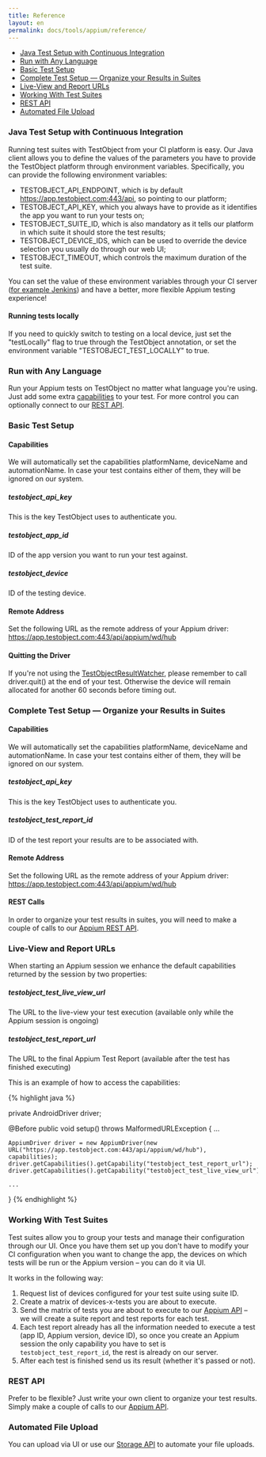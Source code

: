 ```yaml
---
title: Reference
layout: en
permalink: docs/tools/appium/reference/
---
```



<ul>
	<li><a href="#java-setup">Java Test Setup with Continuous Integration</a></li>
	<li><a href="#run-with-any-language">Run with Any Language</a></li>
	<li><a href="#basic-setup">Basic Test Setup</a></li>
	<li><a href="#suite-setup">Complete Test Setup &mdash; Organize your Results in Suites</a></li>
	<li><a href="#live-view-and-report-urls">Live-View and Report URLs</a></li>
	<li><a href="#working-with-suites">Working With Test Suites</a></li>
	<li><a href="#rest-api">REST API</a></li>
	<li><a href="#automated-file-upload">Automated File Upload</a></li>
</ul>


<h3 id="java-setup">Java Test Setup with Continuous Integration</h3>

Running test suites with TestObject from your CI platform is easy. Our Java client allows you to define the values of the parameters you have to provide the TestObject platform through environment variables. Specifically, you can provide the following environment variables:

* TESTOBJECT_API_ENDPOINT, which is by default https://app.testobject.com:443/api, so pointing to our platform;
* TESTOBJECT_API_KEY, which you always have to provide as it identifies the app you want to run your tests on;
* TESTOBJECT_SUITE_ID, which is also mandatory as it tells our platform in which suite it should store the test results;
* TESTOBJECT_DEVICE_IDS, which can be used to override the device selection you usually do through our web UI;
* TESTOBJECT_TIMEOUT, which controls the maximum duration of the test suite.

You can set the value of these environment variables through your CI server (<a href="/docs/continuous-integration/appium-jenkins-gradle/">for example Jenkins</a>) and have a better, more flexible Appium testing experience!

<h4>Running tests locally</h4>
If you need to quickly switch to testing on a local device, just set the "testLocally" flag to true through the TestObject annotation, or set the environment variable "TESTOBJECT_TEST_LOCALLY" to true.


<h3 id="run-with-any-language">Run with Any Language</h3>

Run your Appium tests on TestObject no matter what language you're using. Just add some extra <a href="#general-test-setup">capabilities</a> to your test. For more control you can optionally connect to our <a href="/docs/api/appium">REST API</a>.


<h3 id="basic-setup">Basic Test Setup</h3>

<h4>Capabilities</h4>

We will automatically set the capabilities platformName, deviceName and automationName. In case your test contains either of them, they will be ignored on our system.


<h5>testobject_api_key</h5>

This is the key TestObject uses to authenticate you.


<h5>testobject_app_id</h5>

ID of the app version you want to run your test against.


<h5>testobject_device</h5>

ID of the testing device.


<h4>Remote Address</h4>

Set the following URL as the remote address of your Appium driver:<br>
https://app.testobject.com:443/api/appium/wd/hub


<h4>Quitting the Driver</h4>

If you're not using the <a href="/docs/tools/appium/setup">TestObjectResultWatcher</a>, please remember to call driver.quit() at the end of your test. Otherwise the device will remain allocated for another 60 seconds before timing out.


<h3 id="suite-setup">Complete Test Setup &mdash; Organize your Results in Suites</h3>

<h4>Capabilities</h4>

We will automatically set the capabilities platformName, deviceName and automationName. In case your test contains either of them, they will be ignored on our system.


<h5>testobject_api_key</h5>

This is the key TestObject uses to authenticate you.


<h5>testobject_test_report_id</h5>

ID of the test report your results are to be associated with.


<h4>Remote Address</h4>

Set the following URL as the remote address of your Appium driver:<br>
https://app.testobject.com:443/api/appium/wd/hub


<h4>REST Calls</h4>

In order to organize your test results in suites, you will need to make a couple of calls to our <a href="/docs/api/appium">Appium REST API</a>.


<h3>Live-View and Report URLs</h3>

When starting an Appium session we enhance the default capabilities returned by the session by two properties:


<h5>testobject_test_live_view_url</h5>

The URL to the live-view your test execution (available only while the Appium session is ongoing)


<h5>testobject_test_report_url</h5>

The URL to the final Appium Test Report (available after the test has finished executing)


This is an example of how to access the capabilities:

{% highlight java %}

private AndroidDriver driver;

@Before
public void setup() throws MalformedURLException {
	...

	AppiumDriver driver = new AppiumDriver(new URL("https://app.testobject.com:443/api/appium/wd/hub"), capabilities);
	driver.getCapabilities().getCapability("testobject_test_report_url");
	driver.getCapabilities().getCapability("testobject_test_live_view_url");

	...
}
{% endhighlight %}


<h3 id="working-with-suites">Working With Test Suites</h3>

Test suites allow you to group your tests and manage their configuration through our UI. Once you have them set up you don't have to modify your CI configuration when you want to change the app, the devices on which tests will be run or the Appium version &ndash; you can do it via UI.

It works in the following way:

1. Request list of devices configured for your test suite using suite ID.
2. Create a matrix of devices-x-tests you are about to execute.
3. Send the matrix of tests you are about to execute to our <a href="/docs/api/appium">Appium API</a> &ndash; we will create a suite report and test reports for each test.
4. Each test report already has all the information needed to execute a test (app ID, Appium version, device ID), so once you create an Appium session the only capability you have to set is `testobject_test_report_id`, the rest is already on our server.
5. After each test is finished send us its result (whether it's passed or not).


<h3 id="rest-api">REST API</h3>

Prefer to be flexible? Just write your own client to organize your test results. Simply make a couple of calls to our <a href="/docs/api/appium">Appium API</a>.


<h3 id="automated-file-upload">Automated File Upload</h3>

You can upload via UI or use our <a href="/docs/api/storage">Storage API</a> to automate your file uploads.
